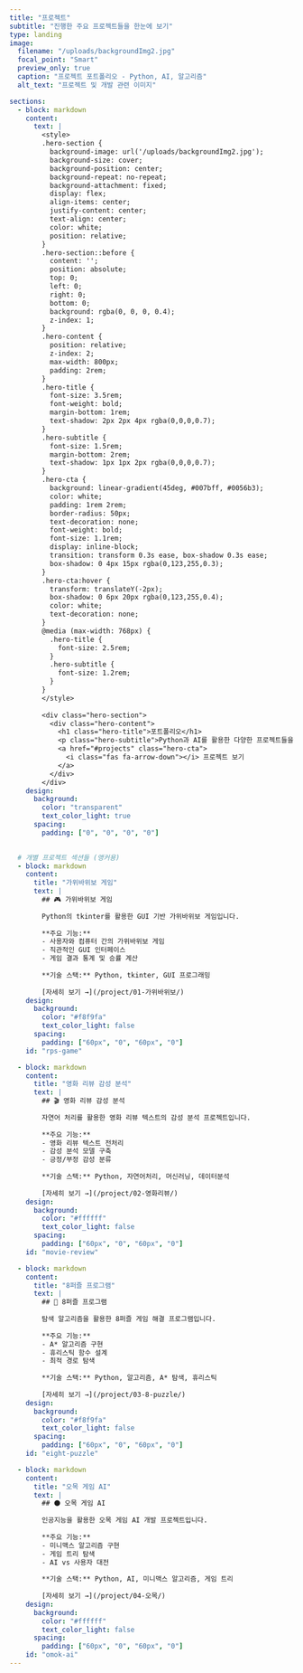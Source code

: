 ```yaml
---
title: "프로젝트"
subtitle: "진행한 주요 프로젝트들을 한눈에 보기"
type: landing
image:
  filename: "/uploads/backgroundImg2.jpg"
  focal_point: "Smart"
  preview_only: true
  caption: "프로젝트 포트폴리오 - Python, AI, 알고리즘"
  alt_text: "프로젝트 및 개발 관련 이미지"

sections:
  - block: markdown
    content:
      text: |
        <style>
        .hero-section {
          background-image: url('/uploads/backgroundImg2.jpg');
          background-size: cover;
          background-position: center;
          background-repeat: no-repeat;
          background-attachment: fixed;
          display: flex;
          align-items: center;
          justify-content: center;
          text-align: center;
          color: white;
          position: relative;
        }
        .hero-section::before {
          content: '';
          position: absolute;
          top: 0;
          left: 0;
          right: 0;
          bottom: 0;
          background: rgba(0, 0, 0, 0.4);
          z-index: 1;
        }
        .hero-content {
          position: relative;
          z-index: 2;
          max-width: 800px;
          padding: 2rem;
        }
        .hero-title {
          font-size: 3.5rem;
          font-weight: bold;
          margin-bottom: 1rem;
          text-shadow: 2px 2px 4px rgba(0,0,0,0.7);
        }
        .hero-subtitle {
          font-size: 1.5rem;
          margin-bottom: 2rem;
          text-shadow: 1px 1px 2px rgba(0,0,0,0.7);
        }
        .hero-cta {
          background: linear-gradient(45deg, #007bff, #0056b3);
          color: white;
          padding: 1rem 2rem;
          border-radius: 50px;
          text-decoration: none;
          font-weight: bold;
          font-size: 1.1rem;
          display: inline-block;
          transition: transform 0.3s ease, box-shadow 0.3s ease;
          box-shadow: 0 4px 15px rgba(0,123,255,0.3);
        }
        .hero-cta:hover {
          transform: translateY(-2px);
          box-shadow: 0 6px 20px rgba(0,123,255,0.4);
          color: white;
          text-decoration: none;
        }
        @media (max-width: 768px) {
          .hero-title {
            font-size: 2.5rem;
          }
          .hero-subtitle {
            font-size: 1.2rem;
          }
        }
        </style>
        
        <div class="hero-section">
          <div class="hero-content">
            <h1 class="hero-title">포트폴리오</h1>
            <p class="hero-subtitle">Python과 AI를 활용한 다양한 프로젝트들을 소개합니다💡</p>
            <a href="#projects" class="hero-cta">
              <i class="fas fa-arrow-down"></i> 프로젝트 보기
            </a>
          </div>
        </div>
    design:
      background:
        color: "transparent"
        text_color_light: true
      spacing:
        padding: ["0", "0", "0", "0"]
  

  # 개별 프로젝트 섹션들 (앵커용)
  - block: markdown
    content:
      title: "가위바위보 게임"
      text: |
        ## 🎮 가위바위보 게임
        
        Python의 tkinter를 활용한 GUI 기반 가위바위보 게임입니다.
        
        **주요 기능:**
        - 사용자와 컴퓨터 간의 가위바위보 게임
        - 직관적인 GUI 인터페이스
        - 게임 결과 통계 및 승률 계산
        
        **기술 스택:** Python, tkinter, GUI 프로그래밍
        
        [자세히 보기 →](/project/01-가위바위보/)
    design:
      background:
        color: "#f8f9fa"
        text_color_light: false
      spacing:
        padding: ["60px", "0", "60px", "0"]
    id: "rps-game"

  - block: markdown
    content:
      title: "영화 리뷰 감성 분석"
      text: |
        ## 🎬 영화 리뷰 감성 분석
        
        자연어 처리를 활용한 영화 리뷰 텍스트의 감성 분석 프로젝트입니다.
        
        **주요 기능:**
        - 영화 리뷰 텍스트 전처리
        - 감성 분석 모델 구축
        - 긍정/부정 감성 분류
        
        **기술 스택:** Python, 자연어처리, 머신러닝, 데이터분석
        
        [자세히 보기 →](/project/02-영화리뷰/)
    design:
      background:
        color: "#ffffff"
        text_color_light: false
      spacing:
        padding: ["60px", "0", "60px", "0"]
    id: "movie-review"

  - block: markdown
    content:
      title: "8퍼즐 프로그램"
      text: |
        ## 🧩 8퍼즐 프로그램
        
        탐색 알고리즘을 활용한 8퍼즐 게임 해결 프로그램입니다.
        
        **주요 기능:**
        - A* 알고리즘 구현
        - 휴리스틱 함수 설계
        - 최적 경로 탐색
        
        **기술 스택:** Python, 알고리즘, A* 탐색, 휴리스틱
        
        [자세히 보기 →](/project/03-8-puzzle/)
    design:
      background:
        color: "#f8f9fa"
        text_color_light: false
      spacing:
        padding: ["60px", "0", "60px", "0"]
    id: "eight-puzzle"

  - block: markdown
    content:
      title: "오목 게임 AI"
      text: |
        ## ⚫ 오목 게임 AI
        
        인공지능을 활용한 오목 게임 AI 개발 프로젝트입니다.
        
        **주요 기능:**
        - 미니맥스 알고리즘 구현
        - 게임 트리 탐색
        - AI vs 사용자 대전
        
        **기술 스택:** Python, AI, 미니맥스 알고리즘, 게임 트리
        
        [자세히 보기 →](/project/04-오목/)
    design:
      background:
        color: "#ffffff"
        text_color_light: false
      spacing:
        padding: ["60px", "0", "60px", "0"]
    id: "omok-ai"
---
```


